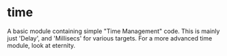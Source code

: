 time
====

A basic module containing simple "Time Management" code. This is mainly just 'Delay', and 'Millisecs' for various targets. For a more advanced time module, look at eternity.
